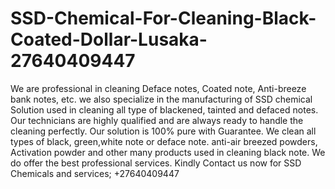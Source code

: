 # SSD-Chemical-For-Cleaning-Black-Coated-Dollar-Lusaka-27640409447
We are professional in cleaning Deface notes, Coated note, Anti-breeze bank notes, etc. we also specialize in the manufacturing of SSD chemical Solution used in cleaning all type of blackened, tainted and defaced notes. Our technicians are highly qualified and are always ready to handle the cleaning perfectly. Our solution is 100% pure with Guarantee. We clean all types of black, green,white note or deface note. anti-air breezed powders, Activation powder and other many products used in cleaning black note. We do offer the best professional services. Kindly Contact us now for SSD Chemicals and services; +27640409447

